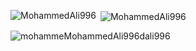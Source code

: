 <p><img align="left" src="https://github-readme-stats.vercel.app/api/top-langs?username=mohammedAli996&show_icons=true&locale=en&layout=compact" alt="MohammedAli996" /></p>

<p>&nbsp;<img align="center" src="https://github-readme-stats.vercel.app/api?username=MohammedAli996&show_icons=true&locale=en" alt="MohammedAli996" /></p>

<p><img align="center" src="https://github-readme-streak-stats.herokuapp.com/?user=MohammedAli996&" alt="mohammeMohammedAli996dali996" /></p>
